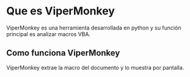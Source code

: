 # Que es ViperMonkey

ViperMonkey es una herramienta desarrollada en python y su función principal es analizar macros VBA.

## Como funciona ViperMonkey

ViperMonkey extrae la macro del documento y lo muestra por pantalla. 
